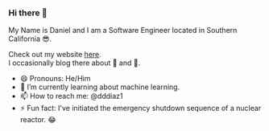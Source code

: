 ### Hi there 👋

My Name is Daniel and I am a Software Engineer located in Southern California 😎.

Check out my website [here](https://dddiaz.com).  
I occasionally blog there about 🐍 and 🧬.

- 😄 Pronouns: He/Him
- 🌱 I’m currently learning about machine learning.
- 📫 How to reach me: @dddiaz1
- ⚡ Fun fact: I've initiated the emergency shutdown sequence of a nuclear reactor. 😂

<!--
**dddiaz/dddiaz** is a ✨ _special_ ✨ repository because its `README.md` (this file) appears on your GitHub profile.

Here are some ideas to get you started:

- 🔭 I’m currently working on ...
- 🌱 I’m currently learning ...
- 👯 I’m looking to collaborate on ...
- 🤔 I’m looking for help with ...
- 💬 Ask me about ...
- 📫 How to reach me: ...
- 😄 Pronouns: ...
- ⚡ Fun fact: ...
-->

